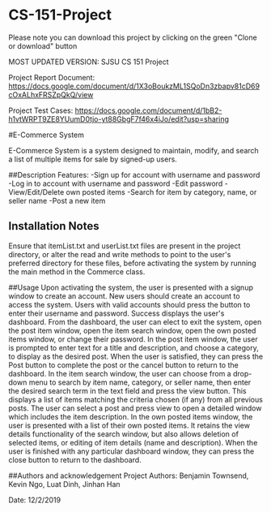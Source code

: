 # CS-151-Project

Please note you can download this project by clicking on the green "Clone or download" button

MOST UPDATED VERSION: SJSU CS 151 Project

Project Report Document: https://docs.google.com/document/d/1X3oBoukzML1SQoDn3zbapv81cD69cOxALhxFRSZpQkQ/view

Project Test Cases: https://docs.google.com/document/d/1bB2-h1vtWRPT9ZE8YUumD0tjo-yt88GbgF7f46x4iJo/edit?usp=sharing

#E-Commerce System

E-Commerce System is a system designed to maintain, modify, and search a list of multiple items for sale by signed-up users.

##Description
Features: 
-Sign up for account with username and password
-Log in to account with username and password
-Edit password
-View/Edit/Delete own posted items
-Search for item by category, name, or seller name
-Post a new item

## Installation Notes
Ensure that itemList.txt and userList.txt files are present in the project directory,
or alter the read and write methods to point to the user's preferred directory for these files, before activating 
the system by running the main method in the Commerce class.

##Usage
Upon activating the system, the user is presented with a signup window to create an account. New users should create an account to access the system.
Users with valid accounts should press the button to enter their username and password. Success displays the user's dashboard.
From the dashboard, the user can elect to exit the system, open the post item window, open the item search window, open the own posted items window, or change their password.
In the post item window, the user is prompted to enter text for a title and description, and choose a category, to display as the desired post.
When the user is satisfied, they can press the Post button to complete the post or the cancel button to return to the dashboard.
In the item search window, the user can choose from a drop-down menu to search by item name, category, or seller name, then enter the desired search term in the text field and press the view button.
This displays a list of items matching the criteria chosen (if any) from all previous posts.
The user can select a post and press view to open a detailed window which includes the item description.
In the own posted items window, the user is presented with a list of their own posted items.
It retains the view details functionality of the search window, but also allows deletion of selected items, or editing of item details (name and description).
When the user is finished with any particular dashboard window, they can press the close button to return to the dashboard.

##Authors and acknowledgement
Project Authors: Benjamin Townsend, Kevin Ngo, Luat Dinh, Jinhan Han

Date: 12/2/2019
